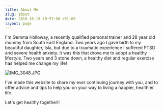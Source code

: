 ```yaml
---
title: About Me
slug: about
date: 2016-10-19 19:57:00 +01:00
layout: page
---
```


I'm Gemma Holloway, a recently qualified personal trainer and 28 year old mummy from South East England. Two years ago I gave birth to my beautiful daughter, Isla, but due to a traumatic experience I suffered PTSD and severe health anxiety. It was this that drove me to adopt a healthy lifestyle. Two years and 3 stone down, a healthy diet and regular exercise has helped me change my life!

![IMG_3048.JPG](/uploads/IMG_3048.JPG)

I've made this website to share my ever continuing journey with you, and to offer advice and tips to help you on your way to living a happier, healthier life.

Let's get healthy together!!
